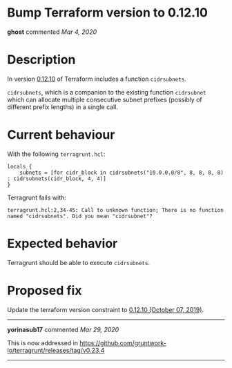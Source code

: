# Bump Terraform version to 0.12.10

**ghost** commented *Mar 4, 2020*

# Description
In version [0.12.10](https://github.com/hashicorp/terraform/blob/v0.12.21/CHANGELOG.md#01210-october-07-2019) of Terraform includes a function `cidrsubnets`.

`cidrsubnets`, which is a companion to the existing function `cidrsubnet` which can allocate multiple consecutive subnet prefixes (possibly of different prefix lengths) in a single call.

# Current behaviour
With the following `terragrunt.hcl`:

```
locals {
    subnets = [for cidr_block in cidrsubnets("10.0.0.0/8", 8, 8, 8, 8) : cidrsubnets(cidr_block, 4, 4)]
}
```

Terragrunt fails with:

```
terragrunt.hcl:2,34-45: Call to unknown function; There is no function named "cidrsubnets". Did you mean "cidrsubnet"?
```
# Expected behavior
Terragrunt should be able to execute `cidrsubnets`.

# Proposed fix
Update the terraform version constraint to [0.12.10 (October 07, 2019)](https://github.com/hashicorp/terraform/blob/v0.12.21/CHANGELOG.md#01210-october-07-2019).
<br />
***


**yorinasub17** commented *Mar 29, 2020*

This is now addressed in https://github.com/gruntwork-io/terragrunt/releases/tag/v0.23.4
***

